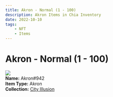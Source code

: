 ```yaml
---
title: Akron - Normal (1 - 100)
description: Akron Items in Chia Inventory
date: 2022-10-10
tags:
    - NFT
    - Items
---
```


# Akron - Normal (1 - 100)
<div class="item_thumbnail">
<img loading="lazy" src="https://3owvzrn3f6oq52dxxqlyijdckq4seropiad267cqv54wwa4b3i.arweave.net/261c_xbsvnQ7od7wXhCRiVDkiRc9AB698UK95awOB2k"><br/>
<div><strong>Name:</strong> Akron#942</div>
<div><strong>Item Type:</strong> Akron</div>
<div><strong>Collection:</strong> <a href="https://www.spacescan.io/xch/nft/collection/col1lend2dcn558km4wcwta4xnkfv3xpcmlp9kyt0m909emvfxechlyqdl5ndg">City Illusion</a></div>
</div>

